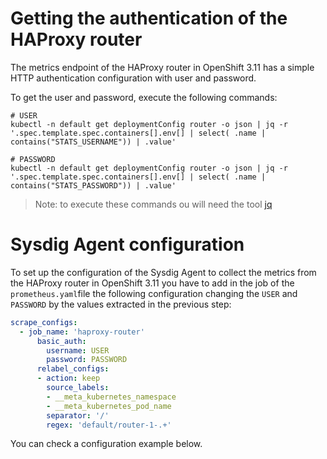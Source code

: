 # Getting the authentication of the HAProxy router
The metrics endpoint of the HAProxy router in OpenShift 3.11 has a simple HTTP authentication configuration with user and password.

To get the user and password, execute the following commands: 
```
# USER
kubectl -n default get deploymentConfig router -o json | jq -r '.spec.template.spec.containers[].env[] | select( .name | contains("STATS_USERNAME")) | .value' 

# PASSWORD
kubectl -n default get deploymentConfig router -o json | jq -r '.spec.template.spec.containers[].env[] | select( .name | contains("STATS_PASSWORD")) | .value' 
```

>Note: to execute these commands ou will need the tool [jq](https://stedolan.github.io/jq/)

# Sysdig Agent configuration
To set up the configuration of the Sysdig Agent to collect the metrics from the HAProxy router in OpenShift 3.11 you have to add in the job of the `prometheus.yaml`file the following configuration changing the `USER` and `PASSWORD` by the values extracted in the previous step:
```yaml
scrape_configs:
  - job_name: 'haproxy-router'
      basic_auth:
        username: USER
        password: PASSWORD
      relabel_configs:
      - action: keep
        source_labels:
        - __meta_kubernetes_namespace
        - __meta_kubernetes_pod_name
        separator: '/'
        regex: 'default/router-1-.+'
```
You can check a configuration example below. 